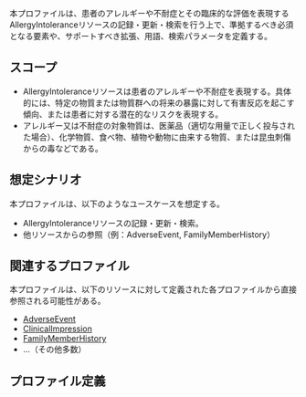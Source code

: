<br/>
本プロファイルは、患者のアレルギーや不耐症とその臨床的な評価を表現するAllergyIntoleranceリソースの記録・更新・検索を行う上で、準拠するべき必須となる要素や、サポートすべき拡張、用語、検索パラメータを定義する。

## スコープ

- AllergyIntoleranceリソースは患者のアレルギーや不耐症を表現する。具体的には、特定の物質または物質群への将来の暴露に対して有害反応を起こす傾向、または患者に対する潜在的なリスクを表現する。
- アレルギー又は不耐症の対象物質は、医薬品（適切な用量で正しく投与された場合）、化学物質、食べ物、植物や動物に由来する物質、または昆虫刺傷からの毒などである。

## 想定シナリオ

本プロファイルは、以下のようなユースケースを想定する。

- AllergyIntoleranceリソースの記録・更新・検索。
- 他リソースからの参照（例：AdverseEvent, FamilyMemberHistory）

## 関連するプロファイル
本プロファイルは、以下のリソースに対して定義された各プロファイルから直接参照される可能性がある。

- [AdverseEvent](https://www.hl7.org/fhir/adverseevent.html)
- [ClinicalImpression](https://www.hl7.org/fhir/clinicalimpression.html)
- [FamilyMemberHistory](https://www.hl7.org/fhir/familymemberhistory.html)
- ...（その他多数）

## プロファイル定義